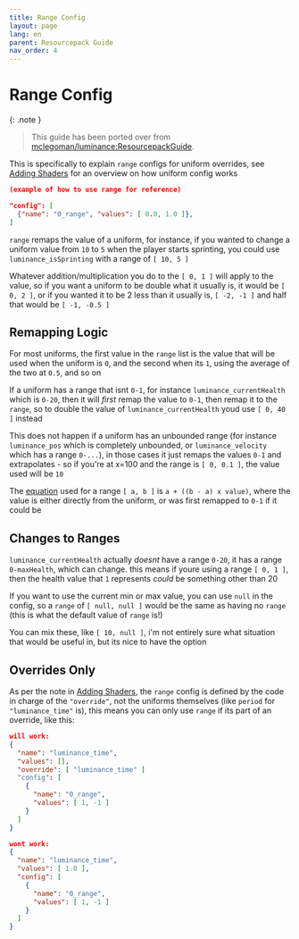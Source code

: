 ```yaml
---
title: Range Config
layout: page
lang: en
parent: Resourcepack Guide
nav_order: 4
---
```

# Range Config

{: .note }
> This guide has been ported over from [mclegoman/luminance:ResourcepackGuide](https://github.com/mclegoman/luminance/blob/master/ResourcepackGuide).


This is specifically to explain `range` configs for uniform overrides, see [Adding Shaders](AddingShaders#dynamic-uniforms) for an overview on how uniform config works

```json
(example of how to use range for reference)

"config": [
  {"name": "0_range", "values": [ 0.0, 1.0 ]},
]
```

`range` remaps the value of a uniform, for instance, if you wanted to change a uniform value from `10` to `5` when the player starts sprinting, you could use `luminance_isSprinting` with a range of `[ 10, 5 ]`

Whatever addition/multiplication you do to the `[ 0, 1 ]` will apply to the value, so if you want a uniform to be double what it usually is, it would be `[ 0, 2 ]`, or if you wanted it to be 2 less than it usually is, `[ -2, -1 ]` and half that would be `[ -1, -0.5 ]`

## Remapping Logic

For most uniforms, the first value in the `range` list is the value that will be used when the uniform is `0`, and the second when its `1`, using the average of the two at `0.5`, and so on

If a uniform has a range that isnt `0-1`, for instance `luminance_currentHealth` which is `0-20`, then it will *first* remap the value to `0-1`, then remap it to the `range`, so to double the value of `luminance_currentHealth` youd use `[ 0, 40 ]` instead

This does not happen if a uniform has an unbounded range (for instance `luminance_pos` which is completely unbounded, or `luminance_velocity` which has a range `0-...`), in those cases it just remaps the values `0-1` and extrapolates - so if you're at x=100 and the range is `[ 0, 0.1 ]`, the value used will be `10`

The [equation](https://en.wikipedia.org/wiki/Linear_interpolation#Programming_language_support) used for a range `[ a, b ]` is `a + ((b - a) x value)`, where the value is either directly from the uniform, or was first remapped to `0-1` if it could be

## Changes to Ranges

`luminance_currentHealth` actually *doesnt* have a range `0-20`, it has a range `0-maxHealth`, which can change. this means if youre using a range `[ 0, 1 ]`, then the health value that `1` represents *could* be something other than 20

If you want to use the current min or max value, you can use `null` in the config, so a `range` of `[ null, null ]` would be the same as having no `range` (this is what the default value of `range` is!)

You can mix these, like `[ 10, null ]`, i'm not entirely sure what situation that would be useful in, but its nice to have the option

## Overrides Only

As per the note in [Adding Shaders](AddingShaders#dynamic-uniforms), the `range` config is defined by the code in charge of the `"override"`, not the uniforms themselves (like `period` for `"luminance_time"` is), this means you can only use `range` if its part of an override, like this:

```json
will work:
{
  "name": "luminance_time",
  "values": [],
  "override": [ "luminance_time" ]
  "config": [
    {
      "name": "0_range",
      "values": [ 1, -1 ]
    }
  ]
}

wont work:
{
  "name": "luminance_time",
  "values": [ 1.0 ],
  "config": [
    {
      "name": "0_range",
      "values": [ 1, -1 ]
    }
  ]
}
```